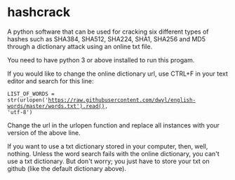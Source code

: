 # hashcrack
A python software that can be used for cracking six different types of hashes such as SHA384, SHA512, SHA224, SHA1, SHA256 and MD5 through a dictionary attack using an online txt file.

You need to have python 3 or above installed to run this progam. 

If you would like to change the online dictionary url, use CTRL+F in your text editor and search for this line:

<code>LIST_OF_WORDS = str(urlopen('https://raw.githubusercontent.com/dwyl/english-words/master/words.txt').read(), 'utf-8')</code> 

Change the url in the urlopen function and replace all instances with your version of the above line.

If you want to use a txt dictionary stored in your computer, then, well, nothing. Unless the word search fails with the online dictionary, you can't use a txt dictionary. But don't worry; you just have to store your txt on github (like the default dictionary above).
